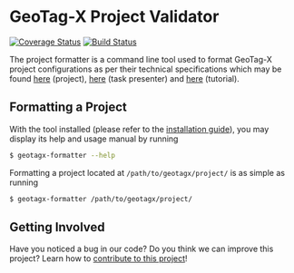 # GeoTag-X Project Validator

[![Coverage Status](https://coveralls.io/repos/github/othieno/geotagx-tool-formatter/badge.svg?branch=master)](https://coveralls.io/github/othieno/geotagx-tool-formatter?branch=master)
[![Build Status](https://travis-ci.org/othieno/geotagx-tool-formatter.svg?branch=master)](https://travis-ci.org/othieno/geotagx-tool-formatter)

The project formatter is a command line tool used to format GeoTag-X project configurations as per their technical specifications which may be found [here][project_specification] (project), [here][task_presenter_specification] (task presenter) and [here][tutorial_specification] (tutorial).



## Formatting a Project

With the tool installed (please refer to the [installation guide](INSTALL.md)), you may display its help and usage manual by running
```bash
$ geotagx-formatter --help
```

Formatting a project located at `/path/to/geotagx/project/` is as simple as running
```bash
$ geotagx-formatter /path/to/geotagx/project/
```



## Getting Involved

Have you noticed a bug in our code? Do you think we can improve this project? Learn how to [contribute to this project](CONTRIBUTING.md)!



[project_specification]: https://github.com/geotagx/geotagx-documentation/specifications/project-configuration.md "Project Configuration Specification"
[task_presenter_specification]: https://github.com/geotagx/geotagx-documentation/specifications/task-presenter-configuration.md "Task Presenter Configuration Specification"
[tutorial_specification]: https://github.com/geotagx/geotagx-documentation/specifications/tutorial-configuration.md "Tutorial Configuration Specification"
